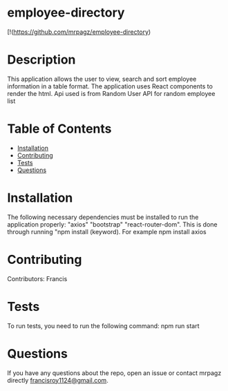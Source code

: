 # employee-directory
  [!(https://github.com/mrpagz/employee-directory)
  # Description
  This application allows the user to view, search and sort employee information in a table format. The application uses React components to render the html. Api used is from Random User API for random employee list
  # Table of Contents 
  * [Installation](#installation)
  * [Contributing](#contributing)
  * [Tests](#tests)
  * [Questions](#questions)
  # Installation
  The following necessary dependencies must be installed to run the application properly: "axios" "bootstrap" "react-router-dom". This is done through running "npm install (keyword). For example npm install axios
  # Contributing
  ​Contributors: Francis
  # Tests
  To run tests, you need to run the following command: npm run start
  # Questions
  If you have any questions about the repo, open an issue or contact mrpagz directly francisroy1124@gmail.com.
  